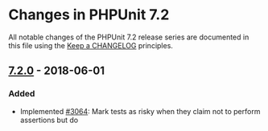# Changes in PHPUnit 7.2

All notable changes of the PHPUnit 7.2 release series are documented in this file using the [Keep a CHANGELOG](http://keepachangelog.com/) principles.

## [7.2.0] - 2018-06-01

### Added

* Implemented [#3064](https://github.com/sebastianbergmann/phpunit/issues/3064): Mark tests as risky when they claim not to perform assertions but do

[7.2.0]: https://github.com/sebastianbergmann/phpunit/compare/7.1...7.2.0

